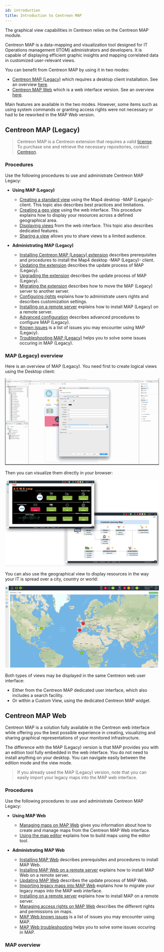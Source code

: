 ```yaml
---
id: introduction
title: Introduction to Centreon MAP
---
```


The graphical view capabilities in Centreon relies on the Centreon MAP
module.

Centreon MAP is a data-mapping and visualization tool designed for IT
Operations management (ITOM) administrators and developers. It is
capable of displaying efficient graphic insights and mapping correlated
data in customized user-relevant views.

You can benefit from Centreon MAP by using it in two modes:
- [Centreon MAP (Legacy)](#centreon-map-legacy) which requires a desktop client installation. See an overview [here](#map-legacy-overview).
- [Centreon MAP Web](#centreon-map-web) which is a web interface version. See an overview [here](#map-overview).

Main features are available in the two modes. However, some items such as using system commands or granting access rights were not necessary or had to be reworked in the MAP Web version.

## Centreon MAP (Legacy)

> Centreon MAP is a Centreon extension that requires a valid [license](../administration/licenses.md).
> To purchase one and retrieve the necessary repositories, contact [Centreon](mailto:sales@centreon.com).

### Procedures

Use the following procedures to use and administrate Centreon MAP Legacy:

- **Using MAP (Legacy)**
  - [Creating a standard view](create-standard-view.md) using the Map4 desktop -MAP (Legacy)- client. This topic also describes best practices and limitations.
  - [Creating a geo view](create-geo-views.md) using the web interface. This procedure explains how to display your resources across a defined geographical area.
  - [Displaying views](display-view.md) from the web interface. This topic also describes dedicated features.
  - [Sharing a view](share-view.md) allows you to share views to a limited audience.

- **Administrating MAP (Legacy)**
  - [Installing Centreon MAP (Legacy) extension](install.md) describes prerequisites and procedures to install the Map4 desktop -MAP (Legacy)- client.
  - [Updating the extension](update.md) describes the update process of MAP (Legacy).
  - [Upgrading the extension](upgrade.md) describes the update process of MAP (Legacy).
  - [Migrating the extension](migrate.md) describes how to move the MAP (Legacy) server to another server.
  - [Configuring rights](configuration.md) explains how to administrate users rights and describes customization settings.
  - [Installing on a remote server](remote-server.md) explains how to install MAP (Legacy) on a remote server.
  - [Advanced configuration](advanced-configuration.md) describes advanced procedures to configure MAP (Legacy).
  - [Known issues](known-issues.md) is a list of issues you may encounter using MAP (Legacy).
  - [Troubleshooting MAP (Legacy)](troubleshooter.md) helps you to solve some issues occuring in MAP (Legacy).

### MAP (Legacy) overview

Here is an overview of MAP (Legacy). You need first to create logical views using the Desktop client:

![image](../assets/graph-views/desktop.gif)

Then you can visualize them directly in your browser:

![image](../assets/graph-views/first_page_web.png)

You can also use the geographical view to display resources in the way your IT is spread
over a city, country or world:

![image](../assets/graph-views/display_geo_view.gif)

Both types of views may be displayed in the same Centreon web user interface:

- Either from the Centreon MAP dedicated user interface, which also includes a
  search facility.
- Or within a Custom View, using the dedicated Centreon MAP widget.

## Centreon MAP Web

Centreon MAP is a solution fully available in the Centreon web interface while offering you the best possible experience in creating, visualizing and sharing graphical representations of your monitored infrastructure.

The difference with the MAP (Legacy) version is that MAP provides you with an edition tool fully embedded in the web interface. You do not need to install anything on your desktop. You can navigate easily between the edition mode and the view mode.

> If you already used the MAP (Legacy) version, note that you can easily import your legacy maps into the MAP web interface.

### Procedures

Use the following procedures to use and administrate Centreon MAP Legacy:

- **Using MAP Web**
  - [Managing maps on MAP Web](map-web-manage.md) gives you information about how to create and manage maps from the Centreon MAP Web interface.
  - [Using the map editor](map-web-editor.md) explains how to build maps using the editor tool.

- **Administrating MAP Web**
  - [Installing MAP Web](map-web-install.md) describes prerequisites and procedures to install MAP Web.
  - [Installing MAP Web on a remote server](map-web-install-remote.md) explains how to install MAP Web on a remote server.
  - [Updating MAP Web](map-web-update.md) describes the update process of MAP Web.
  - [Importing legacy maps into MAP Web](import-into-map-web.md) explains how to migrate your legacy maps into the MAP web interface.
  - [Installing on a remote server](remote-server.md) explains how to install MAP on a remote server.
  - [Managing access rights on MAP Web](map-web-manage.md) describes the different rights and permissions on maps.
  - [MAP Web known issues](map-web-known-issues.md) is a list of issues you may encounter using MAP.
  - [MAP Web troubleshooting](map-web-troubleshooting.md) helps you to solve some issues occuring in MAP.

### MAP overview

